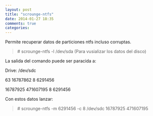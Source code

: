 ```yaml
---
layout: post
title: "scrounge-ntfs"
date: 2014-01-27 18:35
comments: true
categories: 
---
```

Permite recuperar datos de particiones ntfs incluso corruptas. 

>\# scrounge-ntfs -l /dev/sda  (Para vusializar los datos del disco)

La salida del comando puede ser paracida a:

Drive: /dev/sdc 

63              16787862        8               6291456        

16787925        471607195       8               6291456 

Con estos datos lanzar:

>\# scrounge-ntfs -m 6291456 -c 8 /dev/sdc 16787925 471607195

